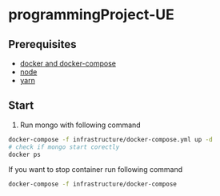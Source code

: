 # programmingProject-UE

## Prerequisites

- [docker and docker-compose](https://docs.docker.com/get-docker/)
- [node](https://nodejs.org/en/)
- [yarn](https://yarnpkg.com/)

## Start

1. Run mongo with following command

```bash
docker-compose -f infrastructure/docker-compose.yml up -d
# check if mongo start corectly
docker ps
```

If you want to stop container run following command

```bash
docker-compose -f infrastructure/docker-compose
```
